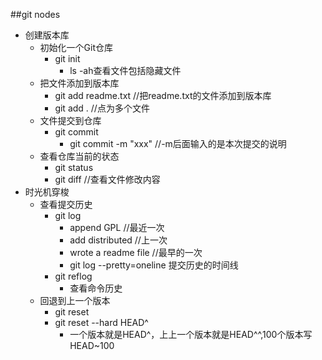 ##git nodes
+ 创建版本库
    * 初始化一个Git仓库
        - git init
            + ls -ah查看文件包括隐藏文件
    * 把文件添加到版本库
        - git add readme.txt    //把readme.txt的文件添加到版本库
        - git add .     //点为多个文件
    * 文件提交到仓库
        - git commit
            + git commit -m "xxx"   //-m后面输入的是本次提交的说明
    * 查看仓库当前的状态
        - git status
        - git diff //查看文件修改内容
+ 时光机穿梭
    * 查看提交历史
        - git log
            + append GPL  //最近一次
            + add distributed //上一次
            + wrote a readme file //最早的一次
            + git log --pretty=oneline  提交历史的时间线
        - git reflog
            + 查看命令历史
    * 回退到上一个版本
        - git reset
        - git reset --hard HEAD^   
            + 一个版本就是HEAD^，上上一个版本就是HEAD^^,100个版本写HEAD~100